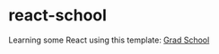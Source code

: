 # react-school
 Learning some React using this template: [Grad School](https://templatemo.com/live/templatemo_557_grad_school "Grad School")
